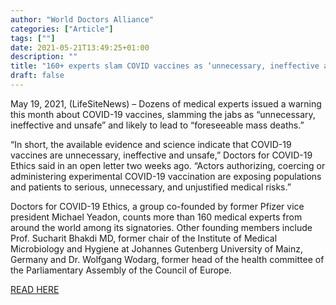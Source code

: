 ```yaml
---
author: "World Doctors Alliance"
categories: ["Article"]
tags: [""]
date: 2021-05-21T13:49:25+01:00
description: ""
title: "160+ experts slam COVID vaccines as ‘unnecessary, ineffective and unsafe’"
draft: false
---
```


May 19, 2021, (LifeSiteNews) – Dozens of medical experts issued a warning this month about COVID-19 vaccines, slamming the jabs as “unnecessary, ineffective and unsafe” and likely to lead to “foreseeable mass deaths.”    

“In short, the available evidence and science indicate that COVID-19 vaccines are unnecessary, ineffective and unsafe,” Doctors for COVID-19 Ethics said in an open letter two weeks ago. “Actors authorizing, coercing or administering experimental COVID-19 vaccination are exposing populations and patients to serious, unnecessary, and unjustified medical risks.”  

Doctors for COVID-19 Ethics, a group co-founded by former Pfizer vice president Michael Yeadon, counts more than 160 medical experts from around the world among its signatories. Other founding members include Prof. Sucharit Bhakdi MD, former chair of the Institute of Medical Microbiology and Hygiene at Johannes Gutenberg University of Mainz, Germany and Dr. Wolfgang Wodarg, former head of the health committee of the Parliamentary Assembly of the Council of Europe.   

[READ HERE](https://www.lifesitenews.com/news/160-experts-slam-covid-vaccines-as-unnecessary-ineffective-and-unsafe-in-powerful-letter)